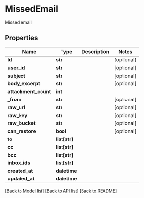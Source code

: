 # MissedEmail

Missed email
## Properties
Name | Type | Description | Notes
------------ | ------------- | ------------- | -------------
**id** | **str** |  | [optional] 
**user_id** | **str** |  | [optional] 
**subject** | **str** |  | [optional] 
**body_excerpt** | **str** |  | [optional] 
**attachment_count** | **int** |  | 
**_from** | **str** |  | [optional] 
**raw_url** | **str** |  | [optional] 
**raw_key** | **str** |  | [optional] 
**raw_bucket** | **str** |  | [optional] 
**can_restore** | **bool** |  | [optional] 
**to** | **list[str]** |  | 
**cc** | **list[str]** |  | 
**bcc** | **list[str]** |  | 
**inbox_ids** | **list[str]** |  | 
**created_at** | **datetime** |  | 
**updated_at** | **datetime** |  | 

[[Back to Model list]](../README#documentation-for-models) [[Back to API list]](../README#documentation-for-api-endpoints) [[Back to README]](../README)


